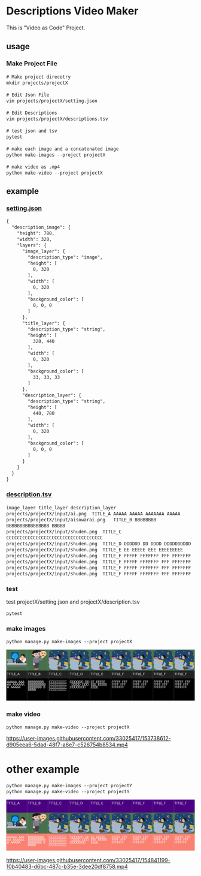 # Descriptions Video Maker
This is "Video as Code" Project.

## usage
### Make Project File
```commandline
# Make project direcotry 
mkdir projects/projectX

# Edit Json File
vim projects/projectX/setting.json

# Edit Descriptions
vim projects/projectX/descriptions.tsv

# test json and tsv
pytest

# make each image and a concatenated image
python make-images --project projectX

# make video as .mp4
python make-video --project projectX
```

## example
### [setting.json](https://github.com/gesoges0/descriptions-video-maker/blob/main/projects/projectX/setting.json)
```commandline
{
  "description_image": {
    "height": 780,
    "width": 320,
    "layers": {
      "image_layer": {
        "description_type": "image",
        "height": [
          0, 320
        ],
        "width": [
          0, 320
        ],
        "background_color": [
          0, 0, 0
        ]
      },
      "title_layer": {
        "description_type": "string",
        "height": [
          320, 440
        ],
        "width": [
          0, 320
        ],
        "background_color": [
          33, 33, 33
        ]
      },
      "description_layer": {
        "description_type": "string",
        "height": [
          440, 780
        ],
        "width": [
          0, 320
        ],
        "background_color": [
          0, 0, 0
        ]
      }
    }
  }
}
```

### [description.tsv](https://github.com/gesoges0/descriptions-video-maker/blob/main/projects/projectX/descriptions.tsv)
```commandline
image_layer	title_layer	description_layer
projects/projectX/input/ai.png	TITLE_A	AAAAA AAAAA AAAAAAA AAAAA
projects/projectX/input/aisowarai.png	TITLE_B	BBBBBBBB BBBBBBBBBBBBBBBB BBBBB
projects/projectX/input/shuden.png	TITLE_C	CCCCCCCCCCCCCCCCCCCCCCCCCCCCCCCCCCCC
projects/projectX/input/shuden.png	TITLE_D	DDDDDD DD DDDD DDDDDDDDDD
projects/projectX/input/shuden.png	TITLE_E	EE EEEEE EEE EEEEEEEEE
projects/projectX/input/shuden.png	TITLE_F	FFFFF FFFFFFF FFF FFFFFFF
projects/projectX/input/shuden.png	TITLE_F	FFFFF FFFFFFF FFF FFFFFFF
projects/projectX/input/shuden.png	TITLE_F	FFFFF FFFFFFF FFF FFFFFFF
projects/projectX/input/shuden.png	TITLE_F	FFFFF FFFFFFF FFF FFFFFFF

```

### test
test projectX/setting.json and projectX/description.tsv
```commandline
pytest
```

### make images
```commandline
python manage.py make-images --project projectX
```

![output](output/projectX/concat/output.png "output")

### make video
```commandline
python manage.py make-video --project projectX
```

https://user-images.githubusercontent.com/33025417/153738612-d905eea6-5dad-48f7-a6e7-c526754b8534.mp4


# other example
```commandline
python manage.py make-images --project projectY
python manage.py make-video --project projectY
```
![output](output/projectY/concat/output.png "output")


https://user-images.githubusercontent.com/33025417/154841199-10b40483-d6bc-487c-b35e-3dee20df8758.mp4




